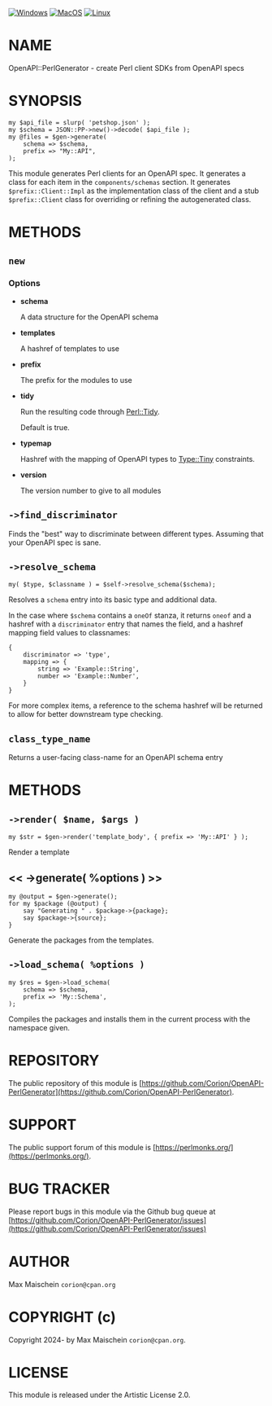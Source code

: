 
[![Windows](https://github.com/Corion/OpenAPI-PerlGenerator/workflows/windows/badge.svg)](https://github.com/Corion/OpenAPI-PerlGenerator/actions?query=workflow%3Awindows)
[![MacOS](https://github.com/Corion/OpenAPI-PerlGenerator/workflows/macos/badge.svg)](https://github.com/Corion/OpenAPI-PerlGenerator/actions?query=workflow%3Amacos)
[![Linux](https://github.com/Corion/OpenAPI-PerlGenerator/workflows/linux/badge.svg)](https://github.com/Corion/OpenAPI-PerlGenerator/actions?query=workflow%3Alinux)

# NAME

OpenAPI::PerlGenerator - create Perl client SDKs from OpenAPI specs

# SYNOPSIS

    my $api_file = slurp( 'petshop.json' );
    my $schema = JSON::PP->new()->decode( $api_file );
    my @files = $gen->generate(
        schema => $schema,
        prefix => "My::API",
    );

This module generates Perl clients for an OpenAPI spec. It generates
a class for each item in the `components/schemas` section.
It generates `$prefix::Client::Impl` as the implementation class of the
client and a stub `$prefix::Client` class for overriding or refining
the autogenerated class.

# METHODS

## `new`

### Options

- **schema**

    A data structure for the OpenAPI schema

- **templates**

    A hashref of templates to use

- **prefix**

    The prefix for the modules to use

- **tidy**

    Run the resulting code through [Perl::Tidy](https://metacpan.org/pod/Perl%3A%3ATidy).

    Default is true.

- **typemap**

    Hashref with the mapping of OpenAPI types to [Type::Tiny](https://metacpan.org/pod/Type%3A%3ATiny) constraints.

- **version**

    The version number to give to all modules

## `->find_discriminator`

Finds the "best" way to discriminate between different types. Assuming that
your OpenAPI spec is sane.

## `->resolve_schema`

    my( $type, $classname ) = $self->resolve_schema($schema);

Resolves a `schema` entry into its basic type and additional data.

In the case where `$schema` contains a `oneOf` stanza, it returns `oneof`
and a hashref with a `discriminator` entry that names the field, and a hashref
mapping field values to classnames:

    {
        discriminator => 'type',
        mapping => {
            string => 'Example::String',
            number => 'Example::Number',
        }
    }

For more complex items, a reference to the schema hashref will be returned
to allow for better downstream type checking.

## `class_type_name`

Returns a user-facing class-name for an OpenAPI schema entry

# METHODS

## `->render( $name, $args )`

    my $str = $gen->render('template_body', { prefix => 'My::API' } );

Render a template

## << ->generate( %options ) >>

    my @output = $gen->generate();
    for my $package (@output) {
        say "Generating " . $package->{package};
        say $package->{source};
    }

Generate the packages from the templates.

## `->load_schema( %options )`

    my $res = $gen->load_schema(
        schema => $schema,
        prefix => 'My::Schema',
    );

Compiles the packages and installs them in the current process
with the namespace given.

# REPOSITORY

The public repository of this module is
[https://github.com/Corion/OpenAPI-PerlGenerator](https://github.com/Corion/OpenAPI-PerlGenerator).

# SUPPORT

The public support forum of this module is [https://perlmonks.org/](https://perlmonks.org/).

# BUG TRACKER

Please report bugs in this module via the Github bug queue at
[https://github.com/Corion/OpenAPI-PerlGenerator/issues](https://github.com/Corion/OpenAPI-PerlGenerator/issues)

# AUTHOR

Max Maischein `corion@cpan.org`

# COPYRIGHT (c)

Copyright 2024- by Max Maischein `corion@cpan.org`.

# LICENSE

This module is released under the Artistic License 2.0.
